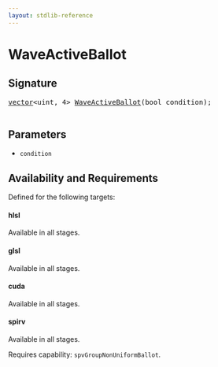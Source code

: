 ```yaml
---
layout: stdlib-reference
---
```


# WaveActiveBallot

## Signature 

<pre>
<a href="/stdlib-reference/types/vector/index" class="code_type">vector</a>&lt;<span class="code_keyword">uint</span>, 4&gt; <a href="/stdlib-reference/global-decls/WaveActiveBallot">WaveActiveBallot</a>(<span class="code_keyword">bool</span> <span class='code_param'>condition</span>);

</pre>

## Parameters

* `condition`

## Availability and Requirements

Defined for the following targets:

#### hlsl
Available in all stages.

#### glsl
Available in all stages.

#### cuda
Available in all stages.

#### spirv
Available in all stages.

Requires capability: `spvGroupNonUniformBallot`.


